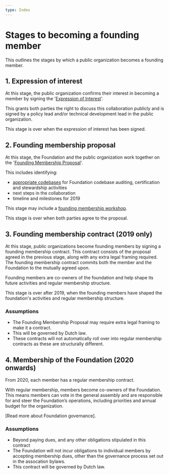 ```yaml
---
type: Index
---
```


# Stages to becoming a founding member

This outlines the stages by which a public organization becomes a founding member.

## 1. Expression of interest

At this stage, the public organization confirms their interest in becoming a member by signing the '[Expression of Interest](expression-of-interest.md)'. 

This grants both parties the right to discuss this collaboration publicly and is signed by a policy lead and/or technical development lead in the public organization.

This stage is over when the expression of interest has been signed.

## 2. Founding membership proposal

At this stage, the Foundation and the public organization work together on the '[Founding Membership Proposal](founding-membership-proposal.md)'.

This includes identifying:

* [appropriate codebases](identify-potential-codebase.md) for Foundation codebase auditing, certification and stewardship activities
* next steps in the collaboration
* timeline and milestones for 2019

This stage may include a [founding membership workshop](founding-membership-workshop.md).

This stage is over when both parties agree to the proposal.

## 3. Founding membership contract (2019 only)

At this stage, public organizations become founding members by signing a founding membership contract. This contract consists of the proposal agreed in the previous stage, along with any extra legal framing required. The founding membership contract commits both the member and the Foundation to the mutually agreed upon.

Founding members are co-owners of the foundation and help shape its future activities and regular membership structure. 

This stage is over after 2019, when the founding members have shaped the foundation's activities and regular membership structure.

### Assumptions

* The Founding Membership Proposal may require extra legal framing to make it a contract.
* This will be governed by Dutch law.
* These contracts will not automatically roll over into regular membership contracts as these are structurally different.

## 4. Membership of the Foundation (2020 onwards)

From 2020, each member has a regular membership contract.

With regular membership, members become co-owners of the Foundation. This means members can vote in the general assembly and are responsible for and steer the Foundation’s operations, including priorities and annual budget for the organization.

[Read more about Foundation governance].

### Assumptions

* Beyond paying dues, and any other obligations stipulated in this contract
* The Foundation will not incur obligations to individual members by accepting membership dues, other than the governance process set out in the assocation bylaws.
* This contract will be governed by Dutch law.
